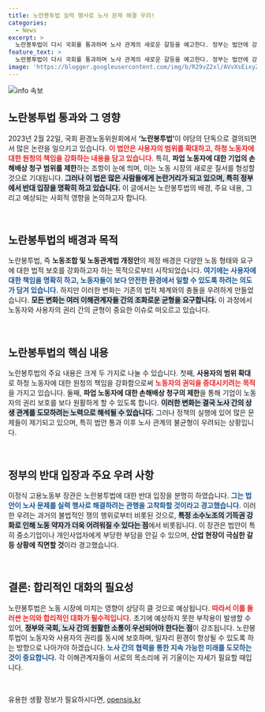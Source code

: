```yaml
---
title: 노란봉투법 실력 행사로 노사 문제 해결 우려!
categories:
  - News
excerpt: >
  노란봉투법이 다시 국회를 통과하며 노사 관계의 새로운 갈등을 예고한다. 정부는 법안에 강력 반대하며, 노조의 과도한 권한과 파업 일상화로 인한 산업 현장의 혼란을 우려하고 있다. 이 법이 과연 노동자의 미래를 보호할 수 있을지 논란이 예상된다.
feature_text: >
  노란봉투법이 다시 국회를 통과하며 노사 관계의 새로운 갈등을 예고한다. 정부는 법안에 강력 반대하며, 노조의 과도한 권한과 파업 일상화로 인한 산업 현장의 혼란을 우려하고 있다. 이 법이 과연 노동자의 미래를 보호할 수 있을지 논란이 예상된다.
image: 'https://blogger.googleusercontent.com/img/b/R29vZ2xl/AVvXsEixyZcFfHzMRdzZMjFBmAUKJYCLCGyLL1o632UiGVXcaFdKo_bkvkuCioo0uUKlGfBVcT3P84aROyZIXSBEx3Aw5nCQ3pTgDom1WDC4m8eifvWiAmWEEVb4x6G_l8C0QH225ldMjyaFvpxGEBGNO37VmDTDMHGhJPq73UglMfDca1-0aw/s1600/blogspot.png'
---
```


<p><img src="https://blogger.googleusercontent.com/img/b/R29vZ2xl/AVvXsEixyZcFfHzMRdzZMjFBmAUKJYCLCGyLL1o632UiGVXcaFdKo_bkvkuCioo0uUKlGfBVcT3P84aROyZIXSBEx3Aw5nCQ3pTgDom1WDC4m8eifvWiAmWEEVb4x6G_l8C0QH225ldMjyaFvpxGEBGNO37VmDTDMHGhJPq73UglMfDca1-0aw/s1600/blogspot.png" alt="info 속보" /></p>

<h2 data-ke-size="size26">노란봉투법 통과와 그 영향</h2>

<p data-ke-size="size16">2023년 2월 22일, 국회 환경노동위원회에서 <b>‘노란봉투법’</b>이 야당의 단독으로 결의되면서 많은 논란을 일으키고 있습니다. <b><span style="color: #ee2323;">이 법안은 사용자의 범위를 확대하고, 하청 노동자에 대한 원청의 책임을 강화하는 내용을 담고 있습니다.</span></b> 특히, <b>파업 노동자에 대한 기업의 손해배상 청구 범위를 제한</b>하는 조항이 눈에 띄며, 이는 노동 시장의 새로운 질서를 형성할 것으로 기대됩니다. <b><span style="background-color: #21538527;">그러나 이 법은 많은 사람들에게 논란거리가 되고 있으며, 특히 정부에서 반대 입장을 명확히 하고 있습니다.</span></b> 이 글에서는 노란봉투법의 배경, 주요 내용, 그리고 예상되는 사회적 영향을 논의하고자 합니다.</p>

<p data-ke-size="size16">&nbsp;</p>

<h2 data-ke-size="size26">노란봉투법의 배경과 목적</h2>

<p data-ke-size="size16">노란봉투법, 즉 <b>노동조합 및 노동관계법 개정안</b>의 제정 배경은 다양한 노동 형태와 요구에 대한 법적 보호를 강화하고자 하는 목적으로부터 시작되었습니다. <b><span style="color: #1a5490;">여기에는 사용자에 대한 책임을 명확히 하고, 노동자들이 보다 안전한 환경에서 일할 수 있도록 하려는 의도가 담겨 있습니다.</span></b> 하지만 이러한 변화는 기존의 법적 체계와의 충돌을 우려하게 만들었습니다. <b><span style="background-color: #21538527;">모든 변화는 여러 이해관계자들 간의 조화로운 균형을 요구합니다.</span></b> 이 과정에서 노동자와 사용자의 권리 간의 균형이 중요한 이슈로 떠오르고 있습니다.</p>

<p data-ke-size="size16">&nbsp;</p>

<h2 data-ke-size="size26">노란봉투법의 핵심 내용</h2>

<p data-ke-size="size16">노란봉투법의 주요 내용은 크게 두 가지로 나눌 수 있습니다. 첫째, <b>사용자의 범위 확대</b>로 하청 노동자에 대한 원청의 책임을 강화함으로써 <b><span style="color: #ee2323;">노동자의 권익을 증대시키려는 목적</span></b>을 가지고 있습니다. 둘째, <b>파업 노동자에 대한 손해배상 청구의 제한</b>을 통해 기업이 노동자의 권리 보호를 보다 원활하게 할 수 있도록 합니다. <b><span style="background-color: #21538527;">이러한 변화는 결국 노사 간의 상생 관계를 도모하려는 노력으로 해석될 수 있습니다.</span></b> 그러나 정책의 실행에 있어 많은 문제들이 제기되고 있으며, 특히 법안 통과 이후 노사 관계의 불균형이 우려되는 상황입니다.</p>

<p data-ke-size="size16">&nbsp;</p>

<h2 data-ke-size="size26">정부의 반대 입장과 주요 우려 사항</h2>

<p data-ke-size="size16">이정식 고용노동부 장관은 노란봉투법에 대한 반대 입장을 분명히 하였습니다. <b><span style="color: #1a5490;">그는 법안이 노사 문제를 실력 행사로 해결하려는 관행을 고착화할 것이라고 경고했습니다.</span></b> 이러한 우려는 과거의 불법적인 쟁의 행위로부터 비롯된 것으로, <b><span style="background-color: #21538527;">특정 소수노조의 기득권 강화로 인해 노동 약자가 더욱 어려워질 수 있다는 점</span></b>에서 비롯됩니다. 이 장관은 법안이 특히 중소기업이나 개인사업자에게 부당한 부담을 안길 수 있으며, <b>산업 현장이 극심한 갈등 상황에 직면할 것</b>이라 경고했습니다.</p>

<p data-ke-size="size16">&nbsp;</p>

<h2 data-ke-size="size26">결론: 합리적인 대화의 필요성</h2>

<p data-ke-size="size16">노란봉투법은 노동 시장에 미치는 영향이 상당히 클 것으로 예상됩니다. <b><span style="color: #ee2323;">따라서 이를 둘러싼 논의와 합리적인 대화가 필수적입니다.</span></b> 초기에 예상하지 못한 부작용이 발생할 수 있어, <b><span style="background-color: #21538527;">정부와 국회, 노사 간의 원활한 소통이 우선되어야 한다는 점</span></b>이 강조됩니다. 노란봉투법이 노동자와 사용자의 권리를 동시에 보호하며, 일자리 환경이 향상될 수 있도록 하는 방향으로 나아가야 하겠습니다. <b><span style="color: #1a5490;">노사 간의 협력을 통한 지속 가능한 미래를 도모하는 것이 중요합니다.</span></b> 각 이해관계자들이 서로의 목소리에 귀 기울이는 자세가 필요할 때입니다.</p>

<p data-ke-size="size16">&nbsp;</p>
유용한 생활 정보가 필요하시다면, <a href="https://opensis.kr" rel="dofollow">opensis.kr</a>



